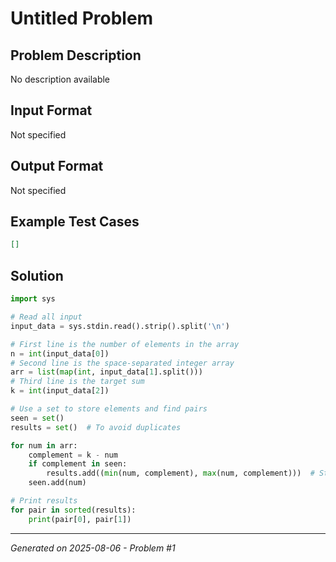 # Untitled Problem

## Problem Description
No description available

## Input Format
Not specified

## Output Format
Not specified

## Example Test Cases
```json
[]
```

## Solution
```python
import sys

# Read all input
input_data = sys.stdin.read().strip().split('\n')

# First line is the number of elements in the array
n = int(input_data[0])
# Second line is the space-separated integer array
arr = list(map(int, input_data[1].split()))
# Third line is the target sum
k = int(input_data[2])

# Use a set to store elements and find pairs
seen = set()
results = set()  # To avoid duplicates

for num in arr:
    complement = k - num
    if complement in seen:
        results.add((min(num, complement), max(num, complement)))  # Store pairs in a sorted order
    seen.add(num)

# Print results
for pair in sorted(results):
    print(pair[0], pair[1])
```

---
*Generated on 2025-08-06 - Problem #1*